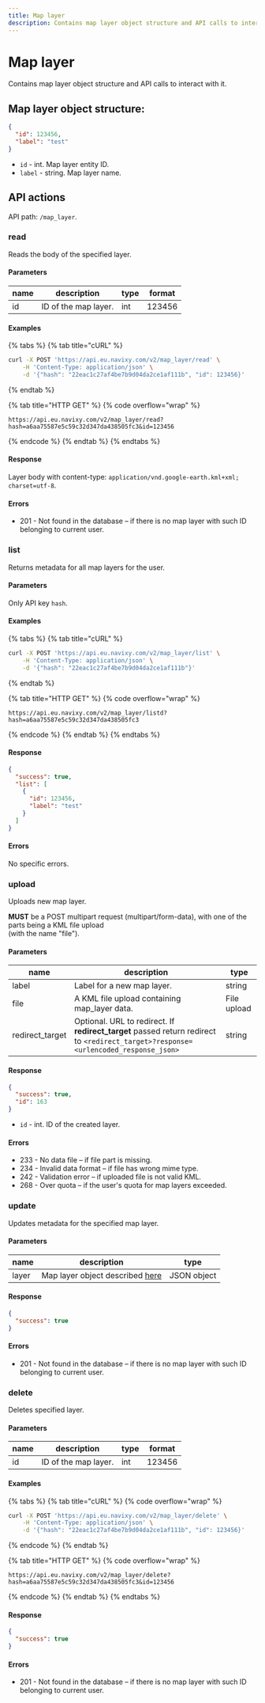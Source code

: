 ```yaml
---
title: Map layer
description: Contains map layer object structure and API calls to interact with it.
---
```


# Map layer

Contains map layer object structure and API calls to interact with it.

## Map layer object structure:

```json
{
  "id": 123456,
  "label": "test"
}
```

* `id` - int. Map layer entity ID.
* `label` - string. Map layer name.

## API actions

API path: `/map_layer`.

### read

Reads the body of the specified layer.

#### Parameters

| name | description          | type | format |
| ---- | -------------------- | ---- | ------ |
| id   | ID of the map layer. | int  | 123456 |

#### Examples

{% tabs %}
{% tab title="cURL" %}
```sh
curl -X POST 'https://api.eu.navixy.com/v2/map_layer/read' \
    -H 'Content-Type: application/json' \
    -d '{"hash": "22eac1c27af4be7b9d04da2ce1af111b", "id": 123456}'
```
{% endtab %}

{% tab title="HTTP GET" %}
{% code overflow="wrap" %}
```http
https://api.eu.navixy.com/v2/map_layer/read?hash=a6aa75587e5c59c32d347da438505fc3&id=123456
```
{% endcode %}
{% endtab %}
{% endtabs %}

#### Response

Layer body with content-type: `application/vnd.google-earth.kml+xml; charset=utf-8`.

#### Errors

* 201 - Not found in the database – if there is no map layer with such ID belonging to current user.

### list

Returns metadata for all map layers for the user.

#### Parameters

Only API key `hash`.

#### Examples

{% tabs %}
{% tab title="cURL" %}
```sh
curl -X POST 'https://api.eu.navixy.com/v2/map_layer/list' \
    -H 'Content-Type: application/json' \
    -d '{"hash": "22eac1c27af4be7b9d04da2ce1af111b"}'
```
{% endtab %}

{% tab title="HTTP GET" %}
{% code overflow="wrap" %}
```http
https://api.eu.navixy.com/v2/map_layer/listd?hash=a6aa75587e5c59c32d347da438505fc3
```
{% endcode %}
{% endtab %}
{% endtabs %}

#### Response

```json
{
  "success": true,
  "list": [
    {
      "id": 123456,
      "label": "test"
    }
  ]
}
```

#### Errors

No specific errors.

### upload

Uploads new map layer.

**MUST** be a POST multipart request (multipart/form-data), with one of the parts being a KML file upload\
(with the name "file").

#### Parameters

| name             | description                                                                                                                          | type        |
| ---------------- | ------------------------------------------------------------------------------------------------------------------------------------ | ----------- |
| label            | Label for a new map layer.                                                                                                           | string      |
| file             | A KML file upload containing map\_layer data.                                                                                        | File upload |
| redirect\_target | Optional. URL to redirect. If **redirect\_target** passed return redirect to `<redirect_target>?response=<urlencoded_response_json>` | string      |

#### Response

```json
{
  "success": true,
  "id": 163
}
```

* `id` - int. ID of the created layer.

#### Errors

* 233 - No data file – if file part is missing.
* 234 - Invalid data format – if file has wrong mime type.
* 242 - Validation error – if uploaded file is not valid KML.
* 268 - Over quota – if the user's quota for map layers exceeded.

### update

Updates metadata for the specified map layer.

#### Parameters

| name  | description                                                                | type        |
| ----- | -------------------------------------------------------------------------- | ----------- |
| layer | Map layer object described [here](map_layer.md#map-layer-object-structure) | JSON object |

#### Response

```json
{
  "success": true
}
```

#### Errors

* 201 - Not found in the database – if there is no map layer with such ID belonging to current user.

### delete

Deletes specified layer.

#### Parameters

| name | description          | type | format |
| ---- | -------------------- | ---- | ------ |
| id   | ID of the map layer. | int  | 123456 |

#### Examples

{% tabs %}
{% tab title="cURL" %}
{% code overflow="wrap" %}
```sh
curl -X POST 'https://api.eu.navixy.com/v2/map_layer/delete' \
    -H 'Content-Type: application/json' \
    -d '{"hash": "22eac1c27af4be7b9d04da2ce1af111b", "id": 123456}'
```
{% endcode %}
{% endtab %}

{% tab title="HTTP GET" %}
{% code overflow="wrap" %}
```http
https://api.eu.navixy.com/v2/map_layer/delete?hash=a6aa75587e5c59c32d347da438505fc3&id=123456
```
{% endcode %}
{% endtab %}
{% endtabs %}

#### Response

```json
{
  "success": true
}
```

#### Errors

* 201 - Not found in the database – if there is no map layer with such ID belonging to current user.
